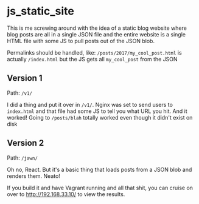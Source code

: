 # js_static_site

This is me screwing around with the idea of a static blog website where blog posts are all in a single JSON file and the entire website is a single HTML file with some JS to pull posts out of the JSON blob.

Permalinks should be handled, like:
`/posts/2017/my_cool_post.html` is actually `/index.html` but the JS gets all `my_cool_post` from the JSON

## Version 1
Path: `/v1/`

I did a thing and put it over in `/v1/`. Nginx was set to send users to `index.html` and that file had some JS to tell you what URL you hit. And it worked! Going to `/posts/blah` totally worked even though it didn't exist on disk

## Version 2
Path: `/jawn/`

Oh no, React. But it's a basic thing that loads posts from a JSON blob and renders them. Neato!

If you build it and have Vagrant running and all that shit, you can cruise on over to http://192.168.33.10/ to view the results.
